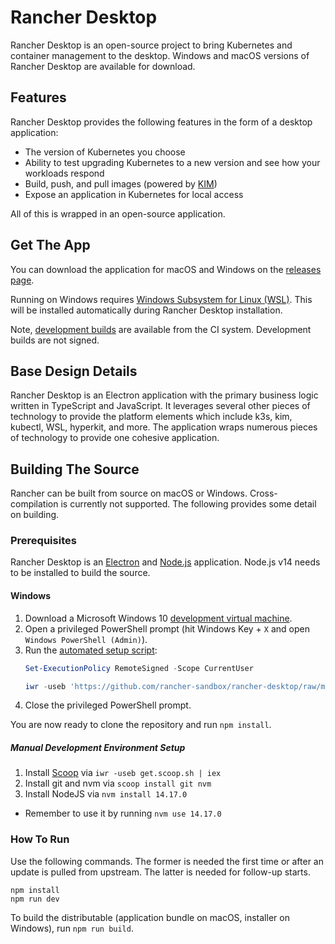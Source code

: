 # Rancher Desktop

Rancher Desktop is an open-source project to bring Kubernetes and container management to the desktop.
Windows and macOS versions of Rancher Desktop are available for download.

## Features

Rancher Desktop provides the following features in the form of a desktop application:

- The version of Kubernetes you choose
- Ability to test upgrading Kubernetes to a new version and see how your workloads respond
- Build, push, and pull images (powered by [KIM])
- Expose an application in Kubernetes for local access

All of this is wrapped in an open-source application.

[KIM]: https://github.com/rancher/kim

## Get The App

You can download the application for macOS and Windows on the [releases page].

[releases page]: https://github.com/rancher-sandbox/rd/releases

Running on Windows requires [Windows Subsystem for Linux (WSL)].  This will be
installed automatically during Rancher Desktop installation.

[Windows Subsystem for Linux (WSL)]:
https://docs.microsoft.com/en-us/windows/wsl/install-win10

Note, [development builds] are available from the CI system. Development builds
are not signed.

[development builds]:
https://github.com/rancher-sandbox/rd/actions/workflows/package.yaml

## Base Design Details

Rancher Desktop is an Electron application with the primary business logic
written in TypeScript and JavaScript.  It leverages several other pieces of
technology to provide the platform elements which include k3s, kim, kubectl,
WSL, hyperkit, and more. The application wraps numerous pieces of technology to
provide one cohesive application.

## Building The Source

Rancher can be built from source on macOS or Windows.  Cross-compilation is
currently not supported.  The following provides some detail on building.

### Prerequisites

Rancher Desktop is an [Electron] and [Node.js] application. Node.js v14 needs to
be installed to build the source.

[Electron]: https://www.electronjs.org/
[Node.js]: https://nodejs.org/

#### Windows

1. Download a Microsoft Windows 10 [development virtual machine].
2. Open a privileged PowerShell prompt (hit Windows Key + `X` and open
   `Windows PowerShell (Admin)`).
3. Run the [automated setup script]:
   ```powershell
   Set-ExecutionPolicy RemoteSigned -Scope CurrentUser

   iwr -useb 'https://github.com/rancher-sandbox/rancher-desktop/raw/main/scripts/windows-setup.ps1' | iex
   ```
4. Close the privileged PowerShell prompt.

You are now ready to clone the repository and run `npm install`.

[development virtual machine]: https://developer.microsoft.com/en-us/windows/downloads/virtual-machines/
[automated setup script]: ./scripts/windows-setup.ps1

##### Manual Development Environment Setup

1. Install [Scoop] via `iwr -useb get.scoop.sh | iex`
2. Install git and nvm via `scoop install git nvm`
3. Install NodeJS via `nvm install 14.17.0`
  * Remember to use it by running `nvm use 14.17.0`

[Scoop]: https://scoop.sh/

### How To Run

Use the following commands. The former is needed the first time or after an
update is pulled from upstream. The latter is needed for follow-up starts.

```
npm install
npm run dev
```

To build the distributable (application bundle on macOS, installer on Windows),
run `npm run build`.

